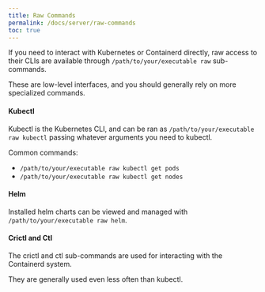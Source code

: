 ```yaml
---
title: Raw Commands
permalink: /docs/server/raw-commands
toc: true 
---
```


If you need to interact with Kubernetes or Containerd directly, raw access to their CLIs are available through `/path/to/your/executable raw` sub-commands.

These are low-level interfaces, and you should generally rely on more specialized commands. 

#### Kubectl

Kubectl is the Kubernetes CLI, and can be ran as `/path/to/your/executable raw kubectl` passing whatever arguments you need to kubectl.

Common commands:
- `/path/to/your/executable raw kubectl get pods`
- `/path/to/your/executable raw kubectl get nodes`

#### Helm

Installed helm charts can be viewed and managed with `/path/to/your/executable raw helm`. 

#### Crictl and Ctl

The crictl and ctl sub-commands are used for interacting with the Containerd system. 

They are generally used even less often than kubectl.
